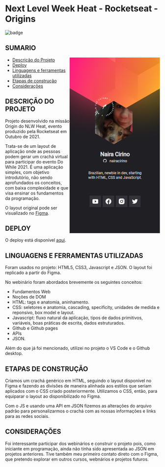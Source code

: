 # Next Level Week Heat - Rocketseat - Origins

<img src="https://img.shields.io/badge/STATUS-Complete-blue" alt="badge"/>

## SUMARIO

<img align="right" src="screenshot.png" alt="screenshot do deploy"/>
<p align="left" min-width="100px">

   * [Descrição do Projeto](#DESCRIÇÃO-DO-PROJETO)
   * [Deploy](#DEPLOY)
   * [Linguagens e ferramentas utilizadas](#LINGUAGENS-E-FERRAMENTAS-UTILIZADAS)
   * [Etapas de construção](#ETAPAS-DE-CONSTRUÇÃO)
   * [Considerações](#CONSIDERAÇÕES)

## DESCRIÇÃO DO PROJETO

Projeto desenvolvido na missão Origin do NLW Heat, evento produzido pela Rocketseat em Outubro de 2021.

Trata-se de um layout de aplicação onde as pessoas podem gerar um crachá virtual para participar do evento Do While 2021. É uma aplicação simples, com objetivo introdutório, não sendo aprofundados os conceitos, com baixa complexidade e que visa ensinar os fundamentos da programação.

O layout original pode ser visualizado no <a target="_blank" href="https://www.figma.com/community/file/1031698737363668691">Figma</a>. 

## DEPLOY

O deploy está disponível <a target="_blank" href="https://nairacirino.github.io/NLW-Heat-Rocketseat/">aqui</a>.

## LINGUAGENS E FERRAMENTAS UTILIZADAS

Foram usados no projeto: HTML5, CSS3, Javascript e JSON. O layout foi replicado a partir do Figma.  

No webinário foram abordados brevemente os seguintes conceitos:
            <ul>
                <li>Fundamentos Web</li>
                <li>Noções de DOM</li>
                <li>HTML: tags e anatomia, aninhamento.</li>
                <li>CSS: seletores e anatomia, cascading, specificity, unidades de medida e reponsivo, box model e layout.</li>
                <li>Javascript: fluxo natural da aplicação, tipos de dados primitivos, variáveis, boas práticas de escrita, dados estruturados.</li>
                <li>Github e Github pages</li>
                <li>APIs</li>
                <li>JSON.</li>
            </ul>

Além do que já foi mencionado, utilizei no projeto o VS Code e o Github desktop. 

## ETAPAS DE CONSTRUÇÃO

Criamos um crachá genérico em HTML, seguindo o layout disponível no Figma e fazendo as divisões de maneira alinhada aos estilos que seriam aplicados com o CSS criado posteriormente. Utilizamos o CSS, então, para equiparar o layout ao disponibilizado no Figma. 

Com o JS e usando uma API em JSON fizemos as alterações do arquivo padrão para personalizarmos o crachá com as nossas informações e links para as redes sociais.  

## CONSIDERAÇÕES

Foi interessante participar dos webinários e construir o projeto pois, como iniciante em programação, ainda não tinha sido apresentada ao JSON em projetos anteriores. Tive também meu primeiro contato direto com o Figma, que pretendo explorar em outros cursos, webnários e projetos futuros.</p>

